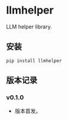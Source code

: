 # llmhelper

LLM helper library.

## 安装

```shell
pip install llmhelper
```

## 版本记录

### v0.1.0

- 版本首发。

